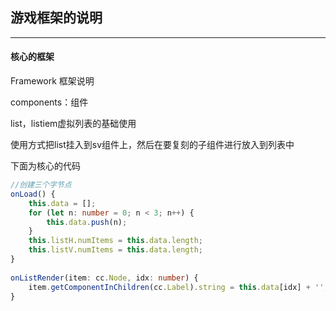 ## 游戏框架的说明

------

#### 核心的框架

Framework 框架说明

components：组件

list，listiem虚拟列表的基础使用

使用方式把list挂入到sv组件上，然后在要复刻的子组件进行放入到列表中

下面为核心的代码

```typescript
//创建三个字节点
onLoad() {
    this.data = [];
    for (let n: number = 0; n < 3; n++) {
        this.data.push(n);
    }
    this.listH.numItems = this.data.length;
    this.listV.numItems = this.data.length;
}
 
onListRender(item: cc.Node, idx: number) {
    item.getComponentInChildren(cc.Label).string = this.data[idx] + '';
}
```


